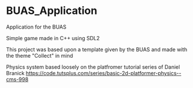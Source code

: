 # BUAS_Application

Application for the BUAS

Simple game made in C++ using SDL2

This project was based upon a template given by the BUAS and made with the theme "Collect" in mind

Physics system based loosely on the platfromer tutorial series of Daniel Branick
https://code.tutsplus.com/series/basic-2d-platformer-physics--cms-998
